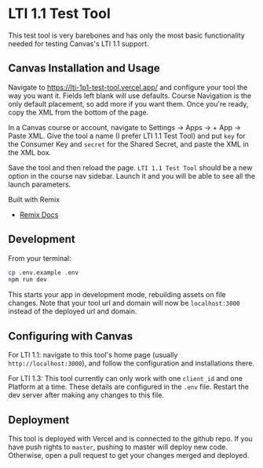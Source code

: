 # LTI 1.1 Test Tool

This test tool is very barebones and has only the most basic functionality needed
for testing Canvas's LTI 1.1 support.

## Canvas Installation and Usage

Navigate to https://lti-1p1-test-tool.vercel.app/ and configure your tool
the way you want it. Fields left blank will use defaults. Course Navigation is the
only default placement, so add more if you want them. Once you're ready, copy the
XML from the bottom of the page.

In a Canvas course or account, navigate to Settings -> Apps -> + App -> Paste XML.
Give the tool a name (I prefer LTI 1.1 Test Tool) and put `key` for the Consumer
Key and `secret` for the Shared Secret, and paste the XML in the XML box.

Save the tool and then reload the page. `LTI 1.1 Test Tool` should be a new option
in the course nav sidebar. Launch it and you will be able to see all the launch
parameters.

Built with Remix

- [Remix Docs](https://remix.run/docs)

## Development

From your terminal:

```sh
cp .env.example .env
npm run dev
```

This starts your app in development mode, rebuilding assets on file changes.
Note that your tool url and domain will now be `localhost:3000` instead of the
deployed url and domain.

## Configuring with Canvas

For LTI 1.1: navigate to this tool's home page (usually `http://localhost:3000`),
and follow the configuration and installations there.

For LTI 1.3: This tool currently can only work with one `client_id` and one
Platform at a time. These details are configured in the `.env` file. Restart
the dev server after making any changes to this file.

## Deployment

This tool is deployed with Vercel and is connected to the github repo. If you
have push rights to `master`, pushing to master will deploy new code. Otherwise,
open a pull request to get your changes merged and deployed.
